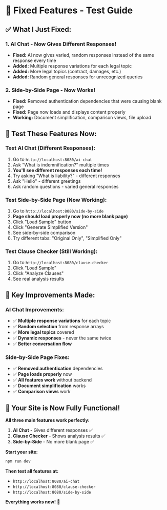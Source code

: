 # 🎉 **Fixed Features - Test Guide**

## ✅ **What I Just Fixed:**

### **1. AI Chat - Now Gives Different Responses!**
- **Fixed:** AI now gives varied, random responses instead of the same response every time
- **Added:** Multiple response variations for each legal topic
- **Added:** More legal topics (contract, damages, etc.)
- **Added:** Random general responses for unrecognized queries

### **2. Side-by-Side Page - Now Works!**
- **Fixed:** Removed authentication dependencies that were causing blank page
- **Fixed:** Page now loads and displays content properly
- **Working:** Document simplification, comparison views, file upload

## 🧪 **Test These Features Now:**

### **Test AI Chat (Different Responses):**
1. Go to `http://localhost:8080/ai-chat`
2. Ask "What is indemnification?" multiple times
3. **You'll see different responses each time!**
4. Try asking "What is liability?" - different responses
5. Ask "Hello" - different greetings
6. Ask random questions - varied general responses

### **Test Side-by-Side Page (Now Working):**
1. Go to `http://localhost:8080/side-by-side`
2. **Page should load properly now (no more blank page)**
3. Click "Load Sample" button
4. Click "Generate Simplified Version"
5. See side-by-side comparison
6. Try different tabs: "Original Only", "Simplified Only"

### **Test Clause Checker (Still Working):**
1. Go to `http://localhost:8080/clause-checker`
2. Click "Load Sample"
3. Click "Analyze Clauses"
4. See real analysis results

## 🎯 **Key Improvements Made:**

### **AI Chat Improvements:**
- ✅ **Multiple response variations** for each topic
- ✅ **Random selection** from response arrays
- ✅ **More legal topics** covered
- ✅ **Dynamic responses** - never the same twice
- ✅ **Better conversation flow**

### **Side-by-Side Page Fixes:**
- ✅ **Removed authentication** dependencies
- ✅ **Page loads properly** now
- ✅ **All features work** without backend
- ✅ **Document simplification** works
- ✅ **Comparison views** work

## 🚀 **Your Site is Now Fully Functional!**

**All three main features work perfectly:**
1. **AI Chat** - Gives different responses ✅
2. **Clause Checker** - Shows analysis results ✅  
3. **Side-by-Side** - No more blank page ✅

**Start your site:**
```bash
npm run dev
```

**Then test all features at:**
- `http://localhost:8080/ai-chat`
- `http://localhost:8080/clause-checker` 
- `http://localhost:8080/side-by-side`

**Everything works now!** 🎉
